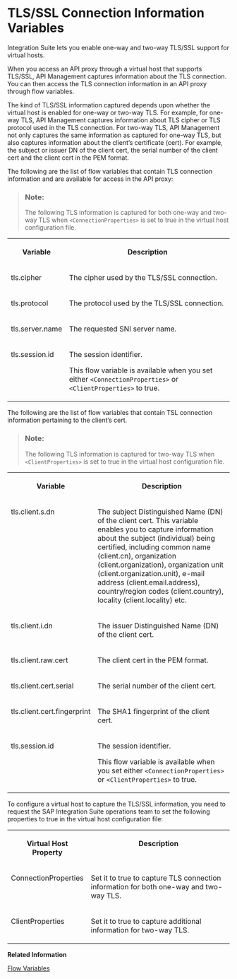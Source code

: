 <!-- loio9326107f768045f39d83a6347edb027a -->

# TLS/SSL Connection Information Variables

Integration Suite lets you enable one-way and two-way TLS/SSL support for virtual hosts.

When you access an API proxy through a virtual host that supports TLS/SSL, API Management captures information about the TLS connection. You can then access the TLS connection information in an API proxy through flow variables.

The kind of TLS/SSL information captured depends upon whether the virtual host is enabled for one-way or two-way TLS. For example, for one-way TLS, API Management captures information about TLS cipher or TLS protocol used in the TLS connection. For two-way TLS, API Management not only captures the same information as captured for one-way TLS, but also captures information about the client’s certificate \(cert\). For example, the subject or issuer DN of the client cert, the serial number of the client cert and the client cert in the PEM format.

The following are the list of flow variables that contain TLS connection information and are available for access in the API proxy:

> ### Note:  
> The following TLS information is captured for both one-way and two-way TLS when `<ConnectionProperties>` is set to true in the virtual host configuration file.


<table>
<tr>
<th valign="top">

Variable

</th>
<th valign="top">

Description

</th>
</tr>
<tr>
<td valign="top">

tls.cipher

</td>
<td valign="top">

The cipher used by the TLS/SSL connection.

</td>
</tr>
<tr>
<td valign="top">

tls.protocol

</td>
<td valign="top">

The protocol used by the TLS/SSL connection.

</td>
</tr>
<tr>
<td valign="top">

tls.server.name

</td>
<td valign="top">

The requested SNI server name.

</td>
</tr>
<tr>
<td valign="top">

tls.session.id

</td>
<td valign="top">

The session identifier.

This flow variable is available when you set either `<ConnectionProperties>` or `<ClientProperties>` to true.

</td>
</tr>
</table>

The following are the list of flow variables that contain TSL connection information pertaining to the client’s cert.

> ### Note:  
> The following TLS information is captured for two-way TLS when `<ClientProperties>` is set to true in the virtual host configuration file.


<table>
<tr>
<th valign="top">

Variable

</th>
<th valign="top">

Description

</th>
</tr>
<tr>
<td valign="top">

tls.client.s.dn

</td>
<td valign="top">

The subject Distinguished Name \(DN\) of the client cert. This variable enables you to capture information about the subject \(individual\) being certified, including common name \(client.cn\), organization \(client.organization\), organization unit \(client.organization.unit\), e-mail address \(client.email.address\), country/region codes \(client.country\), locality \(client.locality\) etc.

</td>
</tr>
<tr>
<td valign="top">

tls.client.i.dn

</td>
<td valign="top">

The issuer Distinguished Name \(DN\) of the client cert.

</td>
</tr>
<tr>
<td valign="top">

tls.client.raw.cert

</td>
<td valign="top">

The client cert in the PEM format.

</td>
</tr>
<tr>
<td valign="top">

tls.client.cert.serial

</td>
<td valign="top">

The serial number of the client cert.

</td>
</tr>
<tr>
<td valign="top">

tls.client.cert.fingerprint

</td>
<td valign="top">

The SHA1 fingerprint of the client cert.

</td>
</tr>
<tr>
<td valign="top">

tls.session.id

</td>
<td valign="top">

The session identifier.

This flow variable is available when you set either `<ConnectionProperties>` or `<ClientProperties>` to true.

</td>
</tr>
</table>

To configure a virtual host to capture the TLS/SSL information, you need to request the SAP Integration Suite operations team to set the following properties to true in the virtual host configuration file:


<table>
<tr>
<th valign="top">

Virtual Host Property

</th>
<th valign="top">

Description

</th>
</tr>
<tr>
<td valign="top">

ConnectionProperties

</td>
<td valign="top">

Set it to true to capture TLS connection information for both one-way and two-way TLS.

</td>
</tr>
<tr>
<td valign="top">

ClientProperties

</td>
<td valign="top">

Set it to true to capture additional information for two-way TLS.

</td>
</tr>
</table>

**Related Information**  


[Flow Variables](flow-variables-47f27da.md "This topic provides information about the flow variables.")

